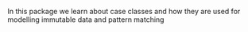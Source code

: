 In this package we learn about case classes and how they are used for modelling immutable data and pattern matching
